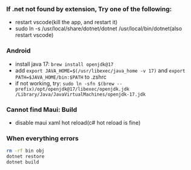 ### If .net not found by extension, Try one of the following:
- restart vscode(kill the app, and restart it)
- sudo ln -s /usr/local/share/dotnet/dotnet /usr/local/bin/dotnet(also restart vscode)

### Android 
- install java 17: `brew install openjdk@17`
- add `export JAVA_HOME=$(/usr/libexec/java_home -v 17)` and `export PATH=$JAVA_HOME/bin:$PATH` to .zshrc
- if not working, try: `sudo ln -sfn $(brew --prefix)/opt/openjdk@17/libexec/openjdk.jdk /Library/Java/JavaVirtualMachines/openjdk-17.jdk`

### Cannot find Maui: Build
- disable maui xaml hot reload(c# hot reload is fine)

### When everything errors
```bash
rm -rf bin obj
dotnet restore
dotnet build
```